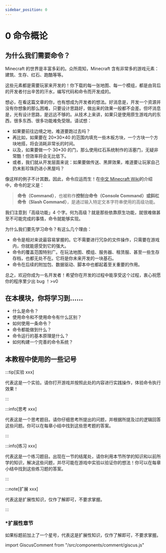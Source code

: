 ```yaml
---
sidebar_position: 0
---
```


# 0 命令概论

## 为什么我们需要命令？

Minecraft 的世界是丰富多彩的。众所周知，Minecraft 含有非常多的游戏元素：建筑、生存、红石、跑酷等等。

这些元素都是需要玩家来开发的！你下载的每一张地图、每一个模组，都是由背后的开发者付出辛苦的汗水，编写代码和命令而开发成的。

想必，在看这篇文章的你，也有想成为开发者的想法。好消息是，开发一个资源并没有你想象的那么困难，只要设计思路好，做出来的效果一般都不会差。但坏消息是，光有设计思路，是远远不够的。从技术上来讲，如果只是使用原生游戏内的东西，很多东西、很多功能难免受限。请试想：

- 如果要前往边境之地，难道要跑过去吗？
- 再比如，如果要在 20×30×40 的范围内填充一些木板方块，一个方块一个方块地搭，将会消耗非常长的时间。
- 以及，如果要做一个 30*30 的门，那么使用红石系统制作的活塞门，无疑非常酷！但效率将会无比低下。
- 或者，我们就从开发层面来说：如果要做传送、黑屏效果，难道要让玩家自己扔末影珍珠扔进小黑屋吗？

像这样的例子不计其数。因此，命令应运而生！在[中文 Minecraft Wiki](https://zh.minecraft.wiki/w/命令)的介绍中，命令的定义是：

> **命令（Command）**，也被称作**控制台命令（Console Command）**或**斜杠命令（Slash Command）**，是通过输入特定文本字符串使用的高级功能。

我们注意到「高级功能」4 个字。何为高级？就是那些依靠原生功能，就很难做甚至不可能完成的事情，命令就能够实现。

为什么我们要先学习命令？有这么几个理由：

- 命令是相对来说最容易掌握的。它不需要进行冗杂的文件操作，只需要在游戏内，你就能感受到它的强大。
- 命令的覆盖范围特别广。在玩法地图、模组、服务器、租赁服、甚至一些生存存档，也都无处不在。它将是你未来开发的一块基石。
- 命令在后续的附加包、数据驱动、脚本中也都起着至关重要的作用。

总之，欢迎你成为一名开发者！希望你在开发的过程中能享受这个过程，衷心祝愿你的程序里少出 bug ！>v0

## 在本模块，你将学习到……

- 什么是命令？
- 使用命令和不使用命令有什么区别？
- 如何使用一条命令？
- 命令都能做到什么？
- 命令运行的基本原理是什么？
- 如何构建一个完善的命令系统？

## 本教程中使用的一些记号

:::tip[实验 xxx]

代表这是一个实验。请你打开游戏并按照此处的内容进行实践操作，体验命令执行效果！

:::

:::info[思考 xxx]

代表这是一个思考题目。请你仔细思考所提出的问题，并根据所提及过的逻辑回答这些问题。你可以在每章小结中找到这些思考题的答案。

:::

:::info[练习 xxx]

代表这是一个练习题目。出现在一节的结尾处，请你利用本节所学的知识和以前所学的知识，解决这些问题，并尽可能在游戏中实验以验证你的想法！你可以在每章小结中找到这些练习题的答案。

:::

:::note[扩展 xxx]

代表这是扩展性知识，仅作了解即可，不要求掌握。

:::

### *扩展性章节

如果标题前加上了一个星号，代表这是扩展性知识，仅作了解即可，不要求掌握。

import GiscusComment from "/src/components/comment/giscus.js"

<GiscusComment/>
